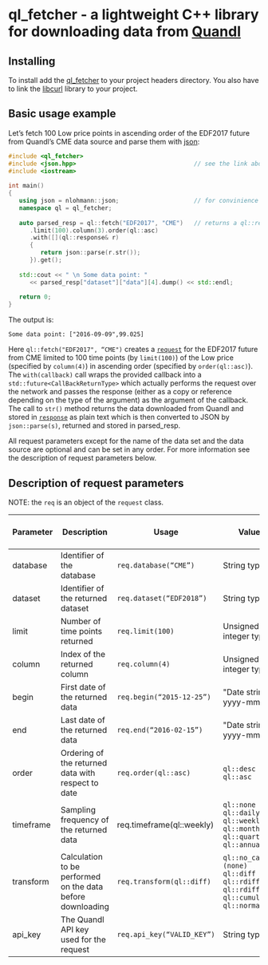 # ql_fetcher - a lightweight C++ library for downloading data from [Quandl](https://www.quandl.com)

## Installing

To install add the [ql_fetcher](https://raw.githubusercontent.com/yarric/ql_fetcher/master/release/ql_fetcher) to your project headers directory. You also have to link the [libcurl](https://curl.haxx.se/libcurl/) library to your project.

## Basic usage example

Let’s fetch 100 Low price points in ascending order of the EDF2017 future from Quandl’s CME data source and parse them with [json](https://github.com/nlohmann/json):

```c++
#include <ql_fetcher>
#include <json.hpp>                                 // see the link above
#include <iostream>
                                       
int main() 
{                                  
   using json = nlohmann::json;                     // for convinience 
   namespace ql = ql_fetcher;
                                                                          
   auto parsed_resp = ql::fetch("EDF2017", "CME")   // returns a ql::request
      .limit(100).column(3).order(ql::asc)
      .with([](ql::response& r)
      {
         return json::parse(r.str());
      }).get();                                     
                                                                       
   std::cout << " \n Some data point: "
      << parsed_resp["dataset"]["data"][4].dump() << std::endl;
                                 
   return 0; 
}
```

The output is:

```Some data point: ["2016-09-09",99.025]```

Here ```ql::fetch("EDF2017", “CME")``` creates a [```request```](https://github.com/yarric/ql_fetcher/blob/master/src/request.hpp) for the EDF2017 future from CME limited to 100 time points (by ```limit(100)```) of the Low price (specified by ```column(4)```) in ascending order (specified by ```order(ql::asc)```). The ```with(callback)``` call wraps the provided callback into a ```std::future<CallBackReturnType>``` which actually performs the request over the network and passes the response (either as a copy or reference depending on the type of the argument) as the argument of the callback. The call to ```str()``` method returns the data downloaded from Quandl and stored in [```response```](https://github.com/yarric/ql_fetcher/blob/master/src/response.hpp) as plain text which is then converted to JSON by ```json::parse(s)```, returned and stored in parsed_resp.

All request parameters except for the name of the data set and the data source are optional and can be set in any order. For more information see the description of request parameters below.

## Description of request parameters

NOTE: the ```req``` is an object of the ```request``` class.

Parameter | Description | Usage | Values | [Corresponding Quandl parameter](https://docs.quandl.com/docs/parameters-2)
-- | -- | -- | -- | --
database | Identifier of the database | ```req.database(“CME”)``` | String type | database_code
dataset | Identifier of the returned dataset  | ```req.dataset(“EDF2018”)``` | String type | dataset_code
limit | Number of time points returned | ```req.limit(100)``` | Unsigned integer type | limit
column | Index of the returned column | ```req.column(4)``` | Unsigned integer type | column_index
begin | First date of the returned data | ```req.begin(“2015-12-25”)``` | "Date string yyyy-mm-dd" | start_date
end | Last date of the returned data | ```req.end(“2016-02-15”)``` | "Date string yyyy-mm-dd" | end_date
order | Ordering of the returned data with respect to date | ```req.order(ql::asc)``` | ```ql::desc ql::asc``` | order
timeframe | Sampling frequency of the returned data | req.timeframe(ql::weekly) | ```ql::none ql::daily ql::weekly ql::monthly ql::quarterly ql::annual``` | collapse
transform | Calculation to be performed on the data before downloading | ```req.transform(ql::diff)``` | ```ql::no_calc (none) ql::diff ql::rdiff ql::rdiff_from ql::cumul ql::normalize``` | transform
api_key | The Quandl API key used for the request | ```req.api_key(“VALID_KEY”)``` | String type | api_key
